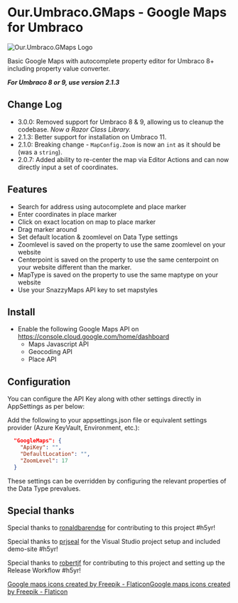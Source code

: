 # Our.Umbraco.GMaps - Google Maps for Umbraco

![Our.Umbraco.GMaps Logo](https://raw.githubusercontent.com/ArnoldV/Our.Umbraco.GMaps/master/icon.png)

Basic Google Maps with autocomplete property editor for Umbraco 8+ including property value converter.

***For Umbraco 8 or 9, use version 2.1.3***

## Change Log

- 3.0.0: Removed support for Umbraco 8 & 9, allowing us to cleanup the codebase.  *Now a Razor Class Library.*
- 2.1.3: Better support for installation on Umbraco 11.
- 2.1.0: Breaking change - `MapConfig.Zoom` is now an `int` as it should be (was a `string`).
- 2.0.7: Added ability to re-center the map via Editor Actions and can now directly input a set of coordinates.

## Features

- Search for address using autocomplete and place marker
- Enter coordinates in place marker
- Click on exact location on map to place marker
- Drag marker around
- Set default location & zoomlevel on Data Type settings
- Zoomlevel is saved on the property to use the same zoomlevel on your website
- Centerpoint is saved on the property to use the same centerpoint on your website different than the marker.
- MapType is saved on the property to use the same maptype on your website
- Use your SnazzyMaps API key to set mapstyles

## Install

- Enable the following Google Maps API on <https://console.cloud.google.com/home/dashboard>
  - Maps Javascript API
  - Geocoding API
  - Place API

## Configuration

You can configure the API Key along with other settings directly in AppSettings as per below:

Add the following to your appsettings.json file or equivalent settings provider (Azure KeyVault, Environment, etc.):

```json
  "GoogleMaps": {
    "ApiKey": "",
    "DefaultLocation": "",
    "ZoomLevel": 17
  }
```

These settings can be overridden by configuring the relevant properties of the Data Type prevalues.

## Special thanks

Special thanks to [ronaldbarendse](https://github.com/ronaldbarendse) for contributing to this project #h5yr!

Special thanks to [prjseal](https://github.com/prjseal) for the Visual Studio project setup and included demo-site #h5yr!

Special thanks to [robertjf](https://github.com/robertjf) for contributing to this project and setting up the Release Workflow #h5yr!


[Google maps icons created by Freepik - Flaticon](https://www.flaticon.com/free-icons/google-maps)<a href="https://www.flaticon.com/free-icons/google-maps" title="google maps icons">Google maps icons created by Freepik - Flaticon</a>
